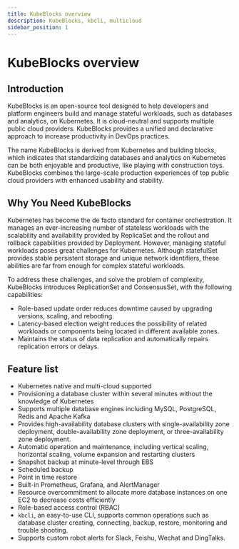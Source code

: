 ```yaml
---
title: KubeBlocks overview
description: KubeBlocks, kbcli, multicloud
sidebar_position: 1
---
```


# KubeBlocks overview

## Introduction
KubeBlocks is an open-source tool designed to help developers and platform engineers build and manage stateful workloads, such as databases and analytics, on Kubernetes. It is cloud-neutral and supports multiple public cloud providers. KubeBlocks provides a unified and declarative approach to increase productivity in DevOps practices.

The name KubeBlocks is derived from Kubernetes and building blocks, which indicates that standardizing databases and analytics on Kubernetes can be both enjoyable and productive, like playing with construction toys. KubeBlocks combines the large-scale production experiences of top public cloud providers with enhanced usability and stability.

## Why You Need KubeBlocks

Kubernetes has become the de facto standard for container orchestration. It manages an ever-increasing number of stateless workloads with the scalability and availability provided by ReplicaSet and the rollout and rollback capabilities provided by Deployment. However, managing stateful workloads poses great challenges for Kubernetes. Although statefulSet provides stable persistent storage and unique network identifiers, these abilities are far from enough for complex stateful workloads.

To address these challenges, and solve the problem of complexity, KubeBlocks introduces ReplicationSet and ConsensusSet, with the following capabilities:

- Role-based update order reduces downtime caused by upgrading versions, scaling, and rebooting.
- Latency-based election weight reduces the possibility of related workloads or components being located in different available zones.
- Maintains the status of data replication and automatically repairs replication errors or delays.

## Feature list

* Kubernetes native and multi-cloud supported
* Provisioning a database cluster within several minutes without the knowledge of Kubernetes
* Supports multiple database engines including MySQL, PostgreSQL, Redis and Apache Kafka
* Provides high-availability database clusters with single-availability zone deployment, double-availability zone deployment, or three-availability zone deployment.
* Automatic operation and maintenance, including vertical scaling, horizontal scaling, volume expansion and restarting clusters
* Snapshot backup at minute-level through EBS
* Scheduled backup
* Point in time restore
* Built-in Prometheus, Grafana, and AlertManager
* Resource overcommitment to allocate more database instances on one EC2 to decrease costs efficiently
* Role-based access control (RBAC)
* `kbcli`, an easy-to-use CLI, supports common operations such as database cluster creating, connecting, backup, restore, monitoring and trouble shooting.
* Supports custom robot alerts for Slack, Feishu, Wechat and DingTalks.  
